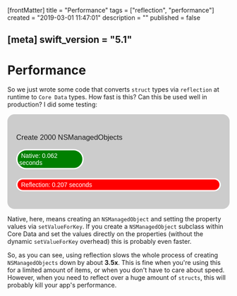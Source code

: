 [frontMatter]
title = "Performance"
tags = ["reflection", "performance"]
created = "2019-03-01 11:47:01"
description = ""
published = false

[meta]
swift_version = "5.1"
---

# Performance

So we just wrote some code that converts `struct` types via `reflection` at runtime to `Core Data` types.
How fast is this? Can this be used well in production? I did some testing:

<style type="text/css">
  .linechart {
      border: 3px solid white;
      border-radius: 32px;
      font-family: Sans-Serif;
      color: white;
      font-weight: normal;
      padding: 4px;
      margin-bottom: 20px;
  }
  .redxx {
      background-color: red;
  }
  .greenxx {
      background-color: green;
  }
  .linechart > span {
      padding: 4px;
  }
  h3.ggx {
      font-family: Sans-Serif;
font-weight: normal;
  }
  .orangexx {
      background-color: orange;
  }
</style>
<div style="background-color: #ccc; padding: 20px; border-radius: 16px;">

<h3 class='ggx'>Create 2000 NSManagedObjects</h3>

<div class="linechart greenxx" style="width: 30%">
    <span>Native: 0.062 seconds</span>
</div>
<div class="linechart redxx">
    <span>Reflection: 0.207 seconds</span>
</div>
</div>

Native, here, means creating an `NSManagedObject` and setting the
property values via `setValueForKey`. If you create a `NSManagedObject`
subclass within Core Data and set the values directly on the properties
(without the dynamic `setValueForKey` overhead) this is probably even
faster.

So, as you can see, using reflection slows the whole process of creating
`NSManagedObjects` down by about **3.5x**. This is fine when you\'re
using this for a limited amount of items, or when you don\'t have to
care about speed. However, when you need to reflect over a huge amount
of `structs`, this will probably kill your app\'s performance.
